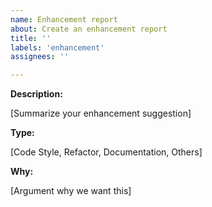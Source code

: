 ```yaml
---
name: Enhancement report
about: Create an enhancement report
title: ''
labels: 'enhancement'
assignees: ''

---
```


**Description:**

[Summarize your enhancement suggestion]

**Type:**

[Code Style, Refactor, Documentation, Others]

**Why:**

[Argument why we want this]
